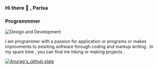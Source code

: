 ### Hi there 👋 , Parisa 
### Programmmer
![Design and Development ](https://pbs.twimg.com/profile_banners/945877361844568064/1583889522/1500×500)

 I am programmer with a passion for application or programs or makes improvments to exisiting software through coding and markup writing . In my spare time , you can find me hiking or making projects .

[![Anurag's_github stats](https://github-readme-stats.vercel.app/api?username=ParisaRoozgarian)](https://github.com/anuraghazra/github-readme-stats)

